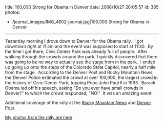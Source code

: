 title: 100,000 Strong for Obama in Denver
date: 2008/10/27 20:05:57
id: 385
photos:
- /journal_images/IMG_4602-journal.jpg|100,000 Strong for Obama in Denver
---
Yesterday morning I drove down to Denver for the Obama rally.  I got downtown right at 11 am and the event was supposed to start at 11:30.  By the time I got there, Civic Center Park was already full of people.  After walking through the crowds around the park, I quickly discovered that there was going to be no way to actually see the stage from in the park.  I ended up going up onto the steps of the Colorado State Capitol, nearly a half mile from the stage.  According to the Denver Post and Rocky Mountain News, the Denver Police estimated the crowd at over 100,000, the largest crowd in the history of Civic Center Park, topping Pope John Paul II in 1993.  Barack Obama led off his speech, asking "Do you ever have small crowds in Denver?" to which the crowd responded, "NO!"  It was an amazing event.

Additional coverage of the rally at the [Rocky Mountain News](http://rockymountainnews.com/news/2008/oct/26/obama-pushes-early-voting-theme-45000-fort-collins/?partner=RSS) and [Denver Post](http://www.denverpost.com/ci_10824239?source=rss).

[My photos from the rally are here](/PhotoAlbum.aspx?ID=OBAMA20081026).